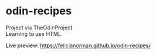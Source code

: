 # odin-recipes
Project via TheOdinProject
<br>
Learning to use HTML

Live preview: https://felicianorman.github.io/odin-recipes/
